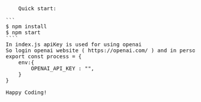 <pre>
    Quick start:

```
$ npm install
$ npm start
````
In index.js apiKey is used for using openai
So login openai website ( https://openai.com/ ) and in personnel in view api key generate api key paste it in env.js file(create this file if not present) ,like as below:
export const process = {
    env:{
        OPENAI_API_KEY : "<put-your-apiKey>",
    }
}

Happy Coding!
            </pre>


